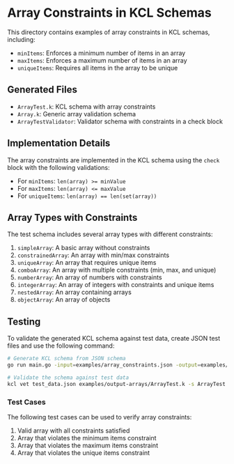 # Array Constraints in KCL Schemas

This directory contains examples of array constraints in KCL schemas, including:

- `minItems`: Enforces a minimum number of items in an array
- `maxItems`: Enforces a maximum number of items in an array
- `uniqueItems`: Requires all items in the array to be unique

## Generated Files

- `ArrayTest.k`: KCL schema with array constraints
- `Array.k`: Generic array validation schema
- `ArrayTestValidator`: Validator schema with constraints in a check block

## Implementation Details

The array constraints are implemented in the KCL schema using the `check` block with the following validations:

- For `minItems`: `len(array) >= minValue`
- For `maxItems`: `len(array) <= maxValue`
- For `uniqueItems`: `len(array) == len(set(array))`

## Array Types with Constraints

The test schema includes several array types with different constraints:

1. `simpleArray`: A basic array without constraints
2. `constrainedArray`: An array with min/max constraints
3. `uniqueArray`: An array that requires unique items
4. `comboArray`: An array with multiple constraints (min, max, and unique)
5. `numberArray`: An array of numbers with constraints
6. `integerArray`: An array of integers with constraints and unique items
7. `nestedArray`: An array containing arrays
8. `objectArray`: An array of objects

## Testing

To validate the generated KCL schema against test data, create JSON test files and use the following command:

```bash
# Generate KCL schema from JSON schema
go run main.go -input=examples/array_constraints.json -output=examples/output-arrays

# Validate the schema against test data
kcl vet test_data.json examples/output-arrays/ArrayTest.k -s ArrayTest
```

### Test Cases

The following test cases can be used to verify array constraints:

1. Valid array with all constraints satisfied
2. Array that violates the minimum items constraint
3. Array that violates the maximum items constraint
4. Array that violates the unique items constraint 